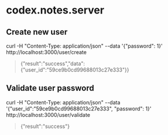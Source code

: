 # codex.notes.server


## Create new user
curl -H "Content-Type: application/json" --data '{"password": 1}' http://localhost:3000/user/create
> {"result":"success","data":{"user_id":"59ce9b0cd99688013c27e333"}}

## Validate user password
curl -H "Content-Type: application/json" --data '{"user_id":"59ce9b0cd99688013c27e333", "password": 1}' http://localhost:3000/user/validate
> {"result":"success"}